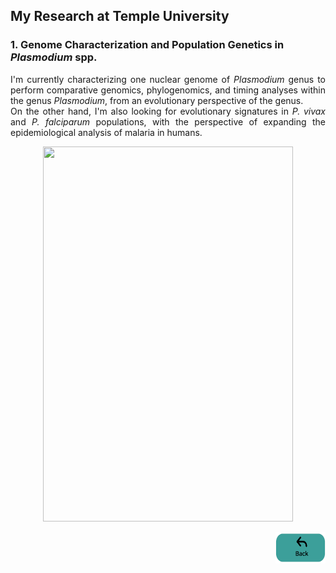 ## My Research at Temple University

### 1. Genome Characterization and Population Genetics in *Plasmodium* spp.
<p align="justify">
I'm currently characterizing one nuclear genome of <i>Plasmodium</i> genus to perform comparative genomics, phylogenomics, and timing analyses within the genus <i>Plasmodium</i>, from an evolutionary perspective of the genus. 
<br>    
On the other hand, I'm also looking for evolutionary signatures in <i>P. vivax</i> and <i>P. falciparum</i> populations, with the perspective of expanding the epidemiological analysis of malaria in humans.
</p>
<p style="text-align:center;"><img src="images/igem.gif"
     width="400" 
     height="600"></p>




<p style="text-align:right;"><a href="https://asgiraldoc.github.io"><img src="images/back.png"
     width="80" 
     height="50"></a></p>
